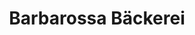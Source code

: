 ---
title: "Barbarossa Bäckerei"
url: /kaiserslautern/barbarossa-baeckerei-mainzer-strasse/
shop: Bäckerei
---